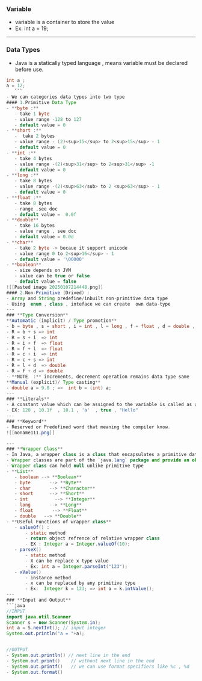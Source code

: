  ### **Variable**
- variable is a container to store the value
- Ex: int a = 19;
---
### **Data Types**
- Java is a statically typed language , means variable must be declared before use.
 ```java 
int a ;
a = 12;
	```
- We can categories data types into two type 
#### 1.Primitive Data Type
- **byte :** 
	- take 1 byte
	- value range -128 to 127
	- default value = 0 
- **short :** 
	-  take 2 bytes
	- value range - (2)<sup>15</sup> to 2<sup>15</sup> - 1 
	- default value = 0 
- **int :** 
	- take 4 bytes 
	- value range -(2)<sup>31</sup> to 2<sup>31</sup> -1 
	- default value = 0 
- **long :**
	- take 8 bytes
	- value range -(2)<sup>63</sub> to 2 <sup>63</sup> - 1
	- default value = 0 
- **float :**
	- take 8 bytes
	- range ,see doc
	- default value =  0.0f
- **double** 
	- take 16 bytes
	- value range , see doc
	- default value = 0.0d
- **char**
	- take 2 byte -> becaue it support unicode
	- value range 0 to 2<sup>16</sup> - 1 
	- default value = '\00000'
- **boolean**
	- size depends on JVM
	- value can be true or false
	- default value = false 
 ![[Pasted image 20250107214448.png]]
#### 2.Non-Primitive (Drived) :
- Array and String predefine/inbuilt non-primitive data type 
- Using  enum , class , inteface we can create  own data-type
---
### **Type Conversion**
**Automatic (implicit) / Type promotion** 
- b = byte , s = short , i = int , l = long , f = float , d = double , c = character
- R = b + s => int 
- R = s + i  => int 
- R = i + f  => float
- R = f + l  => float
- R = c + i  => int
- R = c + s => int 
- R = l + d  => double
- R = f + d => double
- **NOTE  :** increments, decrement operation remains data type same
**Manual (explicit)/ Type casting**
- double a = 9.8 ; =>  int b = (int) a;
---
### **Literals**
- A constant value which can be assigned to the variable is called as a literals.
- EX: 120 , 10.1f  , 10.1 , 'a'  , true , "Hello"
---
### **Keyword**
- Reserved or Predefined word that meaning the compiler know.
![[noname111.png]]

---
### **Wrapper Class**
- In Java, a wrapper class is a class that encapsulates a primitive data type into an object.
- Wrapper classes are part of the `java.lang` package and provide an object-oriented way to work with primitives, as well as utility methods for operations like conversions and parsing.
- Wrapper class can hold null unlike primitive type
- **List** 
	- boolean --> **Boolean**
	- byte       --> **Byte**
	- char       --> **Character**
	- short      --> **Short** 
	- int          --> **Integer**
	- long       --> **Long**
	- float       --> **Float**
	- double   --> **Double**
- **Useful Functions of wrapper class**
	- valueOf() : 
		- static method
		- return object refrence of relative wrapper class
		- EX : Integer a = Integer.valueOf(10);
	- parseX()
		- static method 
		- X can be replace x type value
		- Ex: int a = Integer.parseInt("123");
	- xValue()
		- instance method
		- x can be replaced by any primitive type
		- Ex:  Integer k = 123; => int a = k.intValue();
---
### **Input and Output**
```java
//INPUT
import java.util.Scanner
Scanner s = new Scanner(System.in);
int a = S.nextInt(); // input integer
System.out.println("a = "+a);


//OUTPUT
- System.out.println() // next line in the end
- System.out.print()    // without next line in the end
- System.out.printf()   // we can use format specifiers like %c , %d
- System.out.format()
